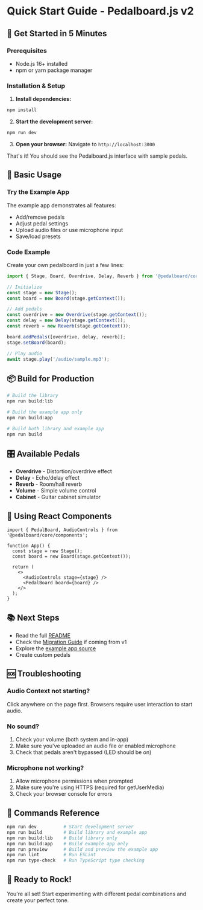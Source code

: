 # Quick Start Guide - Pedalboard.js v2

## 🚀 Get Started in 5 Minutes

### Prerequisites
- Node.js 16+ installed
- npm or yarn package manager

### Installation & Setup

1. **Install dependencies:**
```bash
npm install
```

2. **Start the development server:**
```bash
npm run dev
```

3. **Open your browser:**
Navigate to `http://localhost:3000`

That's it! You should see the Pedalboard.js interface with sample pedals.

## 🎸 Basic Usage

### Try the Example App

The example app demonstrates all features:
- Add/remove pedals
- Adjust pedal settings
- Upload audio files or use microphone input
- Save/load presets

### Code Example

Create your own pedalboard in just a few lines:

```typescript
import { Stage, Board, Overdrive, Delay, Reverb } from '@pedalboard/core';

// Initialize
const stage = new Stage();
const board = new Board(stage.getContext());

// Add pedals
const overdrive = new Overdrive(stage.getContext());
const delay = new Delay(stage.getContext());
const reverb = new Reverb(stage.getContext());

board.addPedals([overdrive, delay, reverb]);
stage.setBoard(board);

// Play audio
await stage.play('/audio/sample.mp3');
```

## 📦 Build for Production

```bash
# Build the library
npm run build:lib

# Build the example app only
npm run build:app

# Build both library and example app
npm run build
```

## 🎛️ Available Pedals

- **Overdrive** - Distortion/overdrive effect
- **Delay** - Echo/delay effect
- **Reverb** - Room/hall reverb
- **Volume** - Simple volume control
- **Cabinet** - Guitar cabinet simulator

## 🎨 Using React Components

```tsx
import { PedalBoard, AudioControls } from '@pedalboard/core/components';

function App() {
  const stage = new Stage();
  const board = new Board(stage.getContext());
  
  return (
    <>
      <AudioControls stage={stage} />
      <PedalBoard board={board} />
    </>
  );
}
```

## 📚 Next Steps

- Read the full [README](README.md)
- Check the [Migration Guide](MIGRATION.md) if coming from v1
- Explore the [example app source](example-app/)
- Create custom pedals

## 🆘 Troubleshooting

### Audio Context not starting?
Click anywhere on the page first. Browsers require user interaction to start audio.

### No sound?
1. Check your volume (both system and in-app)
2. Make sure you've uploaded an audio file or enabled microphone
3. Check that pedals aren't bypassed (LED should be on)

### Microphone not working?
1. Allow microphone permissions when prompted
2. Make sure you're using HTTPS (required for getUserMedia)
3. Check your browser console for errors

## 📝 Commands Reference

```bash
npm run dev          # Start development server
npm run build        # Build library and example app
npm run build:lib    # Build library only
npm run build:app    # Build example app only
npm run preview      # Build and preview the example app
npm run lint         # Run ESLint
npm run type-check   # Run TypeScript type checking
```

## 🎉 Ready to Rock!

You're all set! Start experimenting with different pedal combinations and create your perfect tone.
